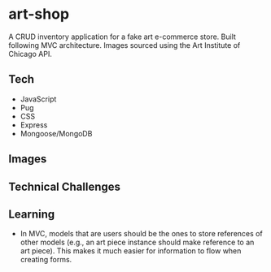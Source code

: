 # art-shop
A CRUD inventory application for a fake art e-commerce store. Built following MVC architecture.
Images sourced using the Art Institute of Chicago API.

## Tech 

* JavaScript 
* Pug 
* CSS 
* Express
* Mongoose/MongoDB

## Images 

## Technical Challenges

## Learning 

* In MVC, models that are users should be the ones to store references of other 
models (e.g., an art piece instance should make reference to an art piece).
This makes it much easier for information to flow when creating forms. 
